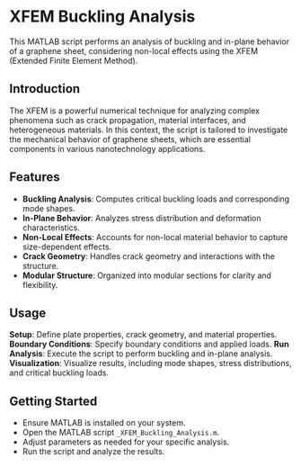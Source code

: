 # XFEM Buckling Analysis

This MATLAB script performs an analysis of buckling and in-plane behavior of a graphene sheet, considering non-local effects using the XFEM (Extended Finite Element Method). 

## Introduction
The XFEM is a powerful numerical technique for analyzing complex phenomena such as crack propagation, material interfaces, and heterogeneous materials. In this context, the script is tailored to investigate the mechanical behavior of graphene sheets, which are essential components in various nanotechnology applications.

## Features
- **Buckling Analysis**: Computes critical buckling loads and corresponding mode shapes.
- **In-Plane Behavior**: Analyzes stress distribution and deformation characteristics.
- **Non-Local Effects**: Accounts for non-local material behavior to capture size-dependent effects.
- **Crack Geometry**: Handles crack geometry and interactions with the structure.
- **Modular Structure**: Organized into modular sections for clarity and flexibility.

## Usage
**Setup**: Define plate properties, crack geometry, and material properties.
**Boundary Conditions**: Specify boundary conditions and applied loads.
**Run Analysis**: Execute the script to perform buckling and in-plane analysis.
**Visualization**: Visualize results, including mode shapes, stress distributions, and critical buckling loads.

## Getting Started
- Ensure MATLAB is installed on your system.
- Open the MATLAB script `_XFEM_Buckling_Analysis.m`.
- Adjust parameters as needed for your specific analysis.
- Run the script and analyze the results.

